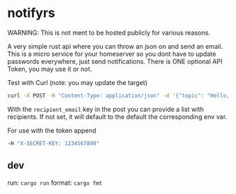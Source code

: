 # notifyrs
WARNING: This is not ment to be hosted publicly for various reasons.

A very simple rust api where you can throw an json on and send an email. This is a micro service for your homeserver so you dont have to update passwords everywhere, just send notifications. There is ONE optional API Token, you may use it or not.

Test with Curl (note: you may update the target)
```bash
curl -X POST -H "Content-Type: application/json" -d '{"topic": "Hello, World!", "body": "This is the body of the email."}' http://0.0.0.0:8080/notify
```
With the `recipient_email` key in the post you can provide a list with recipients. If not set, it will default to the default the corresponding env var.

For use with the token append
```bash
-H "X-SECRET-KEY: 1234567890"
```
## dev
run: `cargo run`
format: `cargo fmt`
